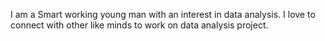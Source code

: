 I am a Smart working young man with an interest in data analysis. I love to connect with other like minds to work on data analysis project. 
